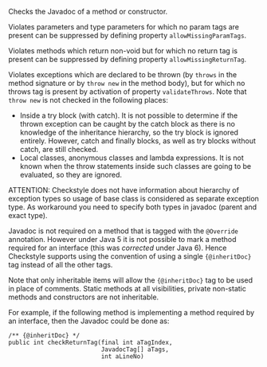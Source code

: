 Checks the Javadoc of a method or constructor.

Violates parameters and type parameters for which no param tags are
present can be suppressed by defining property `allowMissingParamTags`.

Violates methods which return non-void but for which no return tag is
present can be suppressed by defining property `allowMissingReturnTag`.

Violates exceptions which are declared to be thrown (by `throws` in the
method signature or by `throw new` in the method body), but for which no
throws tag is present by activation of property `validateThrows`. Note
that `throw new` is not checked in the following places:

  - Inside a try block (with catch). It is not possible to determine if
    the thrown exception can be caught by the catch block as there is no
    knowledge of the inheritance hierarchy, so the try block is ignored
    entirely. However, catch and finally blocks, as well as try blocks
    without catch, are still checked.
  - Local classes, anonymous classes and lambda expressions. It is not
    known when the throw statements inside such classes are going to be
    evaluated, so they are ignored.

ATTENTION: Checkstyle does not have information about hierarchy of
exception types so usage of base class is considered as separate
exception type. As workaround you need to specify both types in javadoc
(parent and exact type).

Javadoc is not required on a method that is tagged with the `@Override`
annotation. However under Java 5 it is not possible to mark a method
required for an interface (this was *corrected* under Java 6). Hence
Checkstyle supports using the convention of using a single
`{@inheritDoc}` tag instead of all the other tags.

Note that only inheritable items will allow the `{@inheritDoc}` tag to
be used in place of comments. Static methods at all visibilities,
private non-static methods and constructors are not inheritable.

For example, if the following method is implementing a method required
by an interface, then the Javadoc could be done as:

``` 
/** {@inheritDoc} */
public int checkReturnTag(final int aTagIndex,
                          JavadocTag[] aTags,
                          int aLineNo)
        
```
